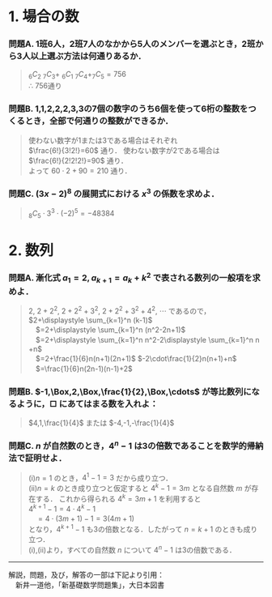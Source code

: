 
<!-- > pandoc 05-17adv-ans.md --mathjax -c ../css/mathjax.css --include-in-header=in-header.txt --include-before-body=before-body.txt --include-after-body=after-body.txt -s -o 05-17adv-ans.html -->

# 1. 場合の数

### 問題A. 1班6人，2班7人のなかから5人のメンバーを選ぶとき，2班から3人以上選ぶ方法は何通りあるか．

> $_6C_2$ $_7C_3+$ $_6C_1$ $_7C_4+_7C_5=756$  
> ∴ 756通り

### 問題B. 1,1,2,2,2,3,3の7個の数字のうち6個を使って6桁の整数をつくるとき，全部で何通りの整数ができるか．

> 使わない数字が1または3である場合はそれぞれ  
> $\frac{6!}{3!2!}=60$ 通り．
> 使わない数字が2である場合は  
> $\frac{6!}{2!2!2!}=90$ 通り．  
> よって $60 \cdot 2 +90=210$ 通り．

### 問題C. $(3x-2)^8$ の展開式における $x^3$ の係数を求めよ．

> $_8C_5\cdot 3^3\cdot (-2)^5=-48384$

# 2. 数列

### 問題A. 漸化式 $a_1=2, a_{k+1}=a_k+k^2$ で表される数列の一般項を求めよ．

> $2$, $2+2^2$, $2+2^2+3^2$, $2+2^2+3^2+4^2$, $\cdots$ であるので，
> $2+\displaystyle \sum_{k=1}^n (k-1)$  
> 　$=2+\displaystyle \sum_{k=1}^n (n^2-2n+1)$  
> 　$=2+\displaystyle \sum_{k=1}^n n^2-2\displaystyle \sum_{k=1}^n n +n$  
> 　$=2+\frac{1}{6}n(n+1)(2n+1)$ $-2\cdot\frac{1}{2}n(n+1)+n$  
> 　$=\frac{1}{6}n(2n-1)(n-1)+2$

### 問題B. $-1,\Box,2,\Box,\frac{1}{2},\Box,\cdots$ が等比数列になるように，$\Box$ にあてはまる数を入れよ： 

> $4,1,\frac{1}{4}$ または $-4,-1,-\frac{1}{4}$

### 問題C. $n$ が自然数のとき，$4^n-1$ は3の倍数であることを数学的帰納法で証明せよ．

> (i)$n=1$ のとき，$4^1-1=3$ だから成り立つ．  
> (ii)$n=k$ のとき成り立つと仮定すると $4^k-1=3m$ となる自然数 $m$ が存在する．
> これから得られる $4^k=3m+1$ を利用すると  
> $4^{k+1}-1=4\cdot 4^k-1$  
> 　$=4\cdot(3m+1)-1=3(4m+1)$  
> となり，$4^{k+1}-1$ も3の倍数となる．したがって $n=k+1$ のときも成り立つ．  
> (i),(ii)より，すべての自然数 $n$ について $4^n-1$ は3の倍数である．

---

解説，問題，及び，解答の一部は下記より引用：  
　新井一道他，「新基礎数学問題集」，大日本図書
